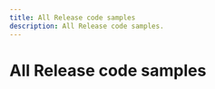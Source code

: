 ```yaml
---
title: All Release code samples
description: All Release code samples.
---
```


# All Release code samples
